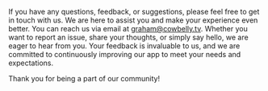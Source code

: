 If you have any questions, feedback, or suggestions, please feel free to get in touch with us. We are here to assist you and make your experience even better.
You can reach us via email at graham@cowbelly.tv. Whether you want to report an issue, share your thoughts, or simply say hello, we are eager to hear from you.
Your feedback is invaluable to us, and we are committed to continuously improving our app to meet your needs and expectations.

Thank you for being a part of our community!
